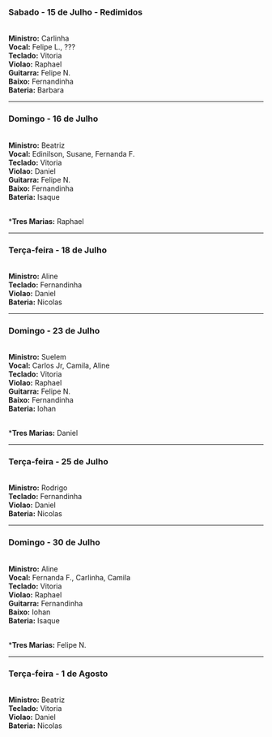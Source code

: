### Sabado - 15 de Julho - Redimidos
<br/> **Ministro:** Carlinha
<br/> **Vocal:** Felipe L., ???
<br/> **Teclado:** Vitoria
<br/> **Violao:** Raphael
<br/> **Guitarra:** Felipe N.
<br/> **Baixo:** Fernandinha
<br/> **Bateria:** Barbara

---
### Domingo - 16 de Julho
<br/> **Ministro:** Beatriz
<br/> **Vocal:** Edinilson, Susane, Fernanda F.
<br/> **Teclado:** Vitoria
<br/> **Violao:** Daniel
<br/> **Guitarra:** Felipe N.
<br/> **Baixo:** Fernandinha
<br/> **Bateria:** Isaque

<br/> ***Tres Marias:** Raphael

---
### Terça-feira - 18 de Julho
<br/> **Ministro:** Aline
<br/> **Teclado:** Fernandinha
<br/> **Violao:** Daniel
<br/> **Bateria:** Nicolas

---
### Domingo - 23 de Julho
<br/> **Ministro:** Suelem
<br/> **Vocal:** Carlos Jr, Camila, Aline
<br/> **Teclado:** Vitoria
<br/> **Violao:** Raphael
<br/> **Guitarra:** Felipe N.
<br/> **Baixo:** Fernandinha
<br/> **Bateria:** Iohan

<br/> ***Tres Marias:** Daniel

---
### Terça-feira - 25 de Julho
<br/> **Ministro:** Rodrigo
<br/> **Teclado:** Fernandinha
<br/> **Violao:** Daniel
<br/> **Bateria:** Nicolas

---
### Domingo - 30 de Julho
<br/> **Ministro:** Aline
<br/> **Vocal:** Fernanda F., Carlinha, Camila
<br/> **Teclado:** Vitoria
<br/> **Violao:** Raphael
<br/> **Guitarra:** Fernandinha
<br/> **Baixo:** Iohan
<br/> **Bateria:** Isaque

<br/> ***Tres Marias:** Felipe N.

---
### Terça-feira - 1 de Agosto
<br/> **Ministro:** Beatriz
<br/> **Teclado:** Vitoria
<br/> **Violao:** Daniel
<br/> **Bateria:** Nicolas
